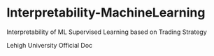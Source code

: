 # Interpretability-MachineLearning
 Interpretability of ML Supervised Learning based on Trading Strategy

Lehigh University
Official Doc